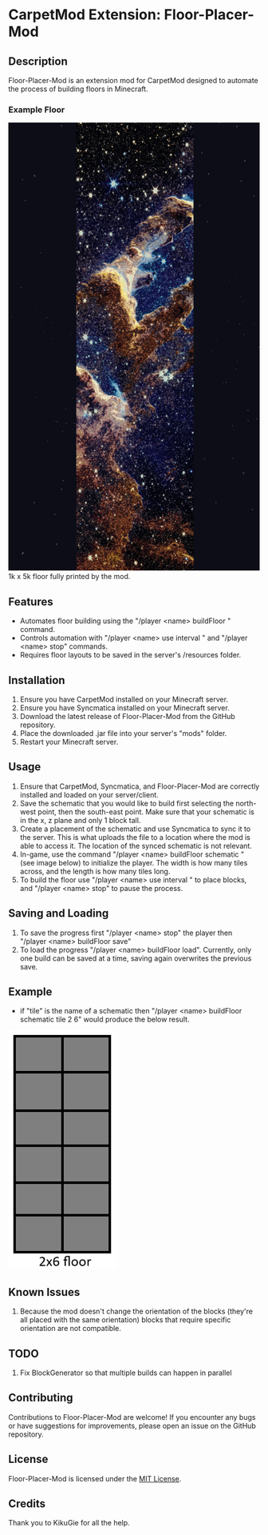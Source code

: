 # CarpetMod Extension: Floor-Placer-Mod

## Description
Floor-Placer-Mod is an extension mod for CarpetMod designed to automate the process of building floors in Minecraft.

### Example Floor

![Example build](src/main/resources/assets/floorplacermod/pillarsOfEternity.png)
1k x 5k floor fully printed by the mod.

## Features
- Automates floor building using the "/player \<name> buildFloor <filename> <rows> <columns>" command.
- Controls automation with "/player \<name> use interval <interval>" and "/player \<name> stop" commands.
- Requires floor layouts to be saved in the server's /resources folder.

## Installation
1. Ensure you have CarpetMod installed on your Minecraft server.
2. Ensure you have Syncmatica installed on your Minecraft server.
3. Download the latest release of Floor-Placer-Mod from the GitHub repository.
4. Place the downloaded .jar file into your server's "mods" folder.
5. Restart your Minecraft server.

## Usage
1. Ensure that CarpetMod, Syncmatica, and Floor-Placer-Mod are correctly installed and loaded on your server/client.
2. Save the schematic that you would like to build first selecting the north-west point, then the south-east point. Make sure that your schematic is in the x, z plane and only 1 block tall.
3. Create a placement of the schematic and use Syncmatica to sync it to the server. This is what uploads the file to a location where the mod is able to access it. The location of the synced schematic is not relevant. 
4. In-game, use the command "/player \<name> buildFloor schematic <schematic-name> <width> <length>" (see image below) to initialize the player. The width is how many tiles across, and the length is how many tiles long.
5. To build the floor use "/player \<name> use interval <interval>" to place blocks, and "/player \<name> stop" to pause the process.

## Saving and Loading
1. To save the progress first "/player \<name> stop" the player then "/player \<name> buildFloor save"
2. To load the progress "/player \<name> buildFloor load". Currently, only one build can be saved at a time, saving again overwrites the previous save.

## Example
- if "tile" is the name of a schematic then "/player \<name> buildFloor schematic tile 2 6" would produce the below result.

![Example of a 2x6 floor](src/main/resources/assets/floorplacermod/exampleFloor.png)

## Known Issues
1. Because the mod doesn't change the orientation of the blocks (they're all placed with the same orientation) blocks that require specific orientation are not compatible. 

## TODO
1. Fix BlockGenerator so that multiple builds can happen in parallel

## Contributing
Contributions to Floor-Placer-Mod are welcome! If you encounter any bugs or have suggestions for improvements, please open an issue on the GitHub repository.

## License
Floor-Placer-Mod is licensed under the [MIT License](LICENSE).

## Credits
Thank you to KikuGie for all the help.
